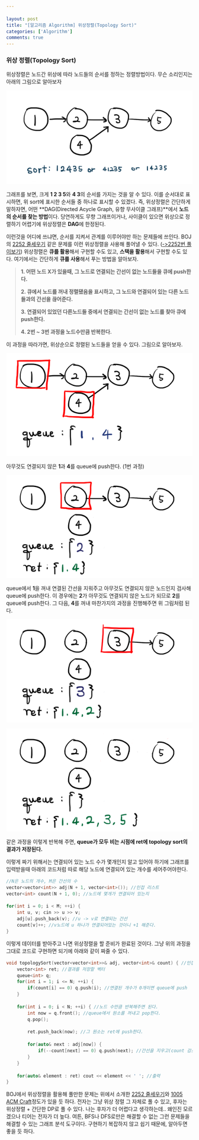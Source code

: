 ```yaml
---

layout: post
title: "[알고리즘 Algorithm] 위상정렬(Topology Sort)"
categories: ['Algorithm']
comments: true
---
```

<script type="text/javascript" 
src="https://cdn.mathjax.org/mathjax/latest/MathJax.js?config=TeX-AMS_HTML">
</script>

### 위상 정렬(Topology Sort)

위상정렬은 노드간 위상에 따라 노드들의 순서를 정하는 정렬방법이다. 무슨 소리인지는 아래의 그림으로 알아보자

<p align = "center"> <img src="\assets\img\topologysort\sort.png" alt="sort"/> </p>

그래프를 보면, 크게 **1 2 3 5**와 **4 3**의 순서를 가지는 것을 알 수 있다. 이를 순서대로 표시하면, 위 sort에 표시한 순서들 중 하나로 표시할 수 있겠다. 즉, 위상정렬은 간단하게 말하자면, 어떤 **DAG(Directed Acycle Graph, 유향 무사이클 그래프)**에서 **노드의 순서를 찾는 방법**이다. 당연하게도 무향 그래프이거나, 사이클이 있으면 위상으로 정렬하기 어렵기에 위상정렬은 **DAG**에 한정된다.

이런것을 어디에 쓰냐면, 순서를 지켜서 관계를 이루어야만 하는 문제들에 쓰인다. BOJ의 [2252 줄세우기](https://www.acmicpc.net/problem/2252) 같은 문제를 이런 위상정렬을 사용해 풀어낼 수 있다. ([->2252번 풀이보기](https://eff3ct.github.io/boj/2021/09/09/BOJ-2252-줄-세우기/)) 위상정렬은 **큐를 활용**해서 구현할 수도 있고, **스택을 활용**해서 구현할 수도 있다. 여기에서는 간단하게 **큐를 사용**해서 푸는 방법을 알아보자.

> **1. 어떤 노드 X가 있을때, 그 노드로 연결되는 간선이 없는 노드들을 큐에 push한다.**
>
> **2. 큐에서 노드를 꺼내 정렬됐음을 표시하고, 그 노드와 연결되어 있는 다른 노드들과의 간선을 끊어준다.**
>
> **3. 연결되어 있었던 다른노드들 중에서 연결되는 간선이 없는 노드를 찾아 큐에 push한다.**
>
> **4. 2번 ~ 3번 과정을 노드수만큼 반복한다.**

이 과정을 따라가면, 위상순으로 정렬된 노드들을 얻을 수 있다. 그림으로 알아보자.

<p align = "center"> <img src="\assets\img\topologysort\1.png" alt="l"/> </p>

아무것도 연결되지 않은 **1**과 **4**를 queue에 push한다. (1번 과정)

<p align = "center"> <img src="\assets\img\topologysort\2.png" alt="2"/> </p>

queue에서 **1**을 꺼내 연결된 간선을 지워주고 아무것도 연결되지 않은 노드인지 검사해 queue에 push한다. 이 경우에는 **2**가 아무것도 연결되지 않은 노드가 되므로 **2**를 queue에 push한다. 그 다음, **4**를 꺼내 마찬가지의 과정을 진행해주면 위 그림처럼 된다.

<p align = "center"> <img src="\assets\img\topologysort\3.png" alt="3"/> </p>

<p align = "center"> <img src="\assets\img\topologysort\4.png" alt="4"/> </p>

같은 과정을 이렇게 반복해 주면, **queue가 모두 비는 시점에 ret에 topology sort의 결과가 저장된다.**

이렇게 짜기 위해서는 연결되어 있는 노드 수가 몇개인지 알고 있어야 하기에 그래프를 입력받을때 아래의 코드처럼 따로 해당 노드에 연결되어 있는 개수를 세어주어야한다.

```c++
//N은 노드의 개수, M은 간선의 수
vector<vector<int>> adj(N + 1, vector<int>()); //인접 리스트
vector<int> count(N + 1, 0); //노드에 몇개가 연결되어 있는지

for(int i = 0; i < M; ++i) {
    int u, v; cin >> u >> v;
    adj[u].push_back(v); //u -> v로 연결되는 간선
    count[v]++; //v노드에 u 하나가 연결되어있는 것이니 +1 해준다.
}
```

이렇게 데이터를 받아주고 나면 위상정렬을 할 준비가 완료된 것이다. 그냥 위의 과정을 그대로 코드로 구현하면 되기에 아래와 같이 짜줄 수 있다.

```c++
void topologySort(vector<vector<int>>& adj, vector<int>& count) { //인접리스트와 연결된 노드수를 파라미터로 받는다
    vector<int> ret; //결과를 저장할 벡터
    queue<int> q; 
    for(int i = 1; i <= N; ++i) {
        if(count[i] == 0) q.push(i); //연결된 개수가 0개이면 queue에 push
    }

    for(int i = 0; i < N; ++i) { //노드 수만큼 반복해주면 된다.
        int now = q.front(); //queue에서 원소를 꺼내고 pop한다.
        q.pop();

        ret.push_back(now); //그 원소는 ret에 push한다.
        
        for(auto& next : adj[now]) { 
            if(--count[next] == 0) q.push(next); //간선을 지우고(count 감소 시키는걸로 충분하다.) 그 값이 0이면 queue에 push
        }
    }

    for(auto& element : ret) cout << element << ' '; //출력
}
```

BOJ에서 위상정렬을 활용해 풀만한 문제는 위에서 소개한 [2252 줄세우기](boj.kr/2252)와 [1005 ACM Craft](boj.kr/1005)정도가 있을 듯 하다. 전자는 그냥 위상 정렬 그 자체로 풀 수 있고, 후자는 위상정렬 + 간단한 DP로 풀 수 있다. 나는 후자가 더 어렵다고 생각하는데.. 왜인진 모르겠으나 티어는 전자가 더 높다. 여튼, BFS나 DFS로만은 해결할 수 없는 그런 문제들을 해결할 수 있는 그래프 분석 도구이다. 구현하기 복잡하지 않고 쉽기 때문에, 알아두면 좋을 듯 하다.